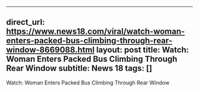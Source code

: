
---
direct_url: https://www.news18.com/viral/watch-woman-enters-packed-bus-climbing-through-rear-window-8669088.html
layout: post
title: Watch: Woman Enters Packed Bus Climbing Through Rear Window
subtitle: News 18
tags: []
---

Watch: Woman Enters Packed Bus Climbing Through Rear Window
